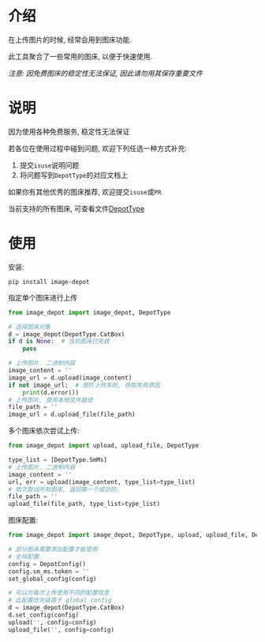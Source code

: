 # 介绍

在上传图片的时候, 经常会用到图床功能.

此工具聚合了一些常用的图床, 以便于快速使用.

*注意: 因免费图床的稳定性无法保证, 因此请勿用其保存重要文件*

# 说明

因为使用各种免费服务, 稳定性无法保证

若各位在使用过程中碰到问题, 欢迎下列任选一种方式补充: 

1. 提交`isuse`说明问题
2. 将问题写到`DepotType`的对应文档上

如果你有其他优秀的图床推荐, 欢迎提交`isuse`或`PR`

当前支持的所有图床, 可查看文件[DepotType](./image_depot/depot_type.py)

# 使用

安装: 

```shell
pip install image-depot
```

指定单个图床进行上传

```python
from image_depot import image_depot, DepotType

# 选择图床对象
d = image_depot(DepotType.CatBox)
if d is None:  # 当前图床已失效
    pass

# 上传图片. 二进制内容
image_content = ''
image_url = d.upload(image_content)
if not image_url:  # 图片上传失败, 获取失败原因
    print(d.error())
# 上传图片, 使用本地文件路径
file_path = ''
image_url = d.upload_file(file_path)
```

多个图床依次尝试上传: 

```python
from image_depot import upload, upload_file, DepotType

type_list = [DepotType.SmMs]
# 上传图片. 二进制内容
image_content = ''
url, err = upload(image_content, type_list=type_list)
# 依次尝试所有图床, 返回第一个成功的. 
file_path = ''
upload_file(file_path, type_list=type_list)
```

图床配置: 

```python
from image_depot import image_depot, DepotType, upload, upload_file, DepotConfig, set_global_config

# 部分图床需要添加配置才能使用
# 全局配置
config = DepotConfig()
config.sm_ms.token = ''
set_global_config(config)

# 可以为每次上传使用不同的配置信息
# 此配置优先级高于 global_config
d = image_depot(DepotType.CatBox)
d.set_config(config)
upload('', config=config)
upload_file('', config=config)
```


